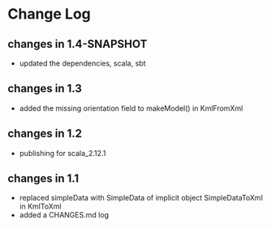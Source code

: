 Change Log
==========

## changes in 1.4-SNAPSHOT

* updated the dependencies, scala, sbt 

## changes in 1.3
* added the missing orientation field to makeModel() in KmlFromXml

## changes in 1.2
* publishing for scala_2.12.1

## changes in 1.1
* replaced simpleData with SimpleData of implicit object SimpleDataToXml in KmlToXml
* added a CHANGES.md log